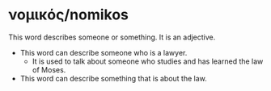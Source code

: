 # νομικός/nomikos
This word describes someone or something. It is an adjective.

* This word can describe someone who is a lawyer.
    * It is used to talk about someone who studies and has learned the law of Moses.
* This word can describe something that is about the law.
